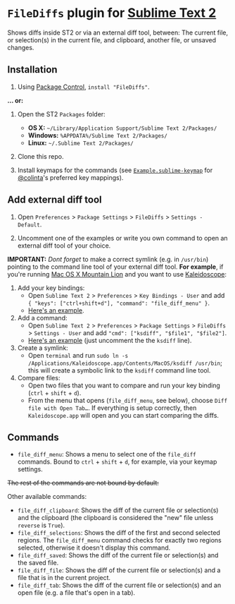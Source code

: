 # `FileDiffs` plugin for [Sublime Text 2](http://www.sublimetext.com/2)

Shows diffs inside ST2 or via an external diff tool, between: The current file, or selection(s) in the current file, and clipboard, another file, or unsaved changes.

## Installation

1. Using [Package Control](http://wbond.net/sublime_packages/package_control), `install "FileDiffs"`.

**… or:**

1. Open the ST2 `Packages` folder:
    * **OS X:** `~/Library/Application Support/Sublime Text 2/Packages/`
    * **Windows:** `%APPDATA%/Sublime Text 2/Packages/`
    * **Linux:** `~/.Sublime Text 2/Packages/`

1. Clone this repo.
1. Install keymaps for the commands (see [`Example.sublime-keymap`](https://github.com/colinta/SublimeFileDiffs/blob/master/Example.sublime-keymap) for [@colinta](https://github.com/colinta)'s preferred key mappings).

## Add external diff tool

1. Open `Preferences` > `Package Settings` > `FileDiffs` > `Settings - Default`.

1. Uncomment one of the examples or write you own command to open an external diff tool of your choice.

**IMPORTANT:** *Dont forget* to make a correct symlink (e.g. in `/usr/bin`) pointing to the command line tool of your external diff tool. **For example**, if you're running [Mac OS X Mountain Lion](http://www.apple.com/osx/) and you want to use [Kaleidoscope](http://www.kaleidoscopeapp.com/):

1. Add your key bindings:
    * Open `Sublime Text 2` > `Preferences` > `Key Bindings - User` and add `{ "keys": ["ctrl+shift+d"], "command": "file_diff_menu" }`.
    * [Here's an example](https://github.com/colinta/SublimeFileDiffs/blob/master/Example.sublime-keymap).
1. Add a command:
    * Open `Sublime Text 2` > `Preferences` > `Package Settings` > `FileDiffs` > `Settings - User` and add `"cmd": ["ksdiff", "$file1", "$file2"]`.
    * [Here's an example](https://github.com/colinta/SublimeFileDiffs/blob/master/FileDiffs.sublime-settings) (just uncomment the the `ksdiff` line).
1. Create a symlink:
    * Open `terminal` and run `sudo ln -s /Applications/Kaleidoscope.app/Contents/MacOS/ksdiff /usr/bin`; this will create a symbolic link to the `ksdiff` command line tool.
1. Compare files:
    * Open two files that you want to compare and run your key binding (`ctrl` + `shift` + `d`).
    * From the menu that opens (`file_diff_menu`, see below), choose `Diff file with Open Tab…`. If everything is setup correctly, then `Kaleidoscope.app` will open and you can start comparing the diffs.

## Commands

* `file_diff_menu`: Shows a menu to select one of the `file_diff` commands. Bound to `ctrl` + `shift` + `d`, for example, via your keymap settings.

~~The rest of the commands are not bound by default:~~

Other available commands:

* `file_diff_clipboard`: Shows the diff of the current file or selection(s) and the clipboard (the clipboard is considered the "new" file unless `reverse` is `True`).
* `file_diff_selections`: Shows the diff of the first and second selected regions. The `file_diff_menu` command checks for exactly two regions selected, otherwise it doesn't display this command.
* `file_diff_saved`: Shows the diff of the current file or selection(s) and the saved file.
* `file_diff_file`: Shows the diff of the current file or selection(s) and a file that is in the current project.
* `file_diff_tab`: Shows the diff of the current file or selection(s) and an open file (e.g. a file that's open in a tab).